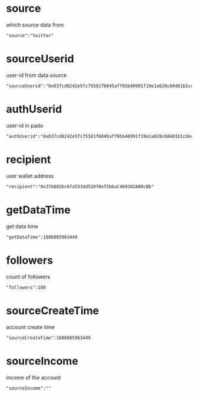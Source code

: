 # source
which source data from
```text
"source":"twitter"
```

# sourceUserid
user-id from data source
```text
"sourceUserid":"0x037cd8242e5fc75581f6845aff05b40991f19e1a620c68401b1cdec44149e460"
```

# authUserid
user-id in pado
```text
"authUserid":"0x037cd8242e5fc75581f6845aff05b40991f19e1a620c68401b1cdec44149e460"
```

# recipient
user wallet address
```text
"recipient":"0x376802bc6fa533dd520f0ef2b6aC469302A09cBb"
```

# getDataTime

get data time
```text
"getDataTime":1686885963449
```

# followers

count of followers
```text
"followers":100
```

# sourceCreateTime
account create time
```text
"sourceCreateTime":1686885963449
```

# sourceIncome
income of the account
```text
"sourceIncome":""
```